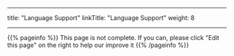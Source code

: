 
---
title: "Language Support"
linkTitle: "Language Support"
weight: 8

---

{{% pageinfo %}}
This page is not complete. If you can, please click "Edit this page" on the right to help our improve it
{{% /pageinfo %}}
